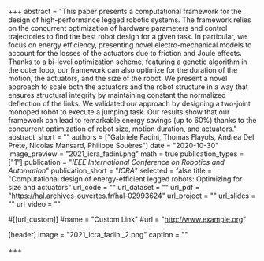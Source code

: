 +++
abstract = "This paper presents a computational framework for the design of high-performance legged robotic systems. The framework relies on the concurrent optimization of hardware parameters and control trajectories to find the best robot design for a given task. In particular, we focus on energy efficiency, presenting novel electro-mechanical models to account for the losses of the actuators due to friction and Joule effects. Thanks to a bi-level optimization scheme, featuring a genetic algorithm in the outer loop, our framework can also optimize for the duration of the motion, the actuators, and the size of the robot. We present a novel approach to scale both the actuators and the robot structure in a way that ensures structural integrity by maintaining constant the normalized deflection of the links. We validated our approach by designing a two-joint monoped robot to execute a jumping task. Our results show that our framework can lead to remarkable energy savings (up to 60%) thanks to the concurrent optimization of robot size, motion duration, and actuators."
abstract_short = ""
authors = ["Gabriele Fadini, Thomas Flayols, Andrea Del Prete, Nicolas Mansard, Philippe Souères"]
date = "2020-10-30"
image_preview = "2021_icra_fadini.png"
math = true
publication_types = ["1"]
publication = "*IEEE International Conference on Robotics and Automation*"
publication_short = "*ICRA*"
selected = false
title = "Computational design of energy-efficient legged robots: Optimizing for size and actuators"
url_code = ""
url_dataset = ""
url_pdf = "https://hal.archives-ouvertes.fr/hal-02993624"
url_project = ""
url_slides = ""
url_video = ""

#[[url_custom]]
#name = "Custom Link"
#url = "http://www.example.org"

[header]
image = "2021_icra_fadini_2.png"
caption = ""

+++

